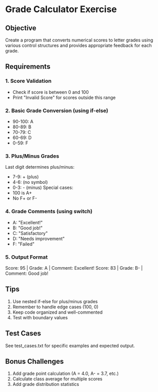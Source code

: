 # Grade Calculator Exercise

## Objective
Create a program that converts numerical scores to letter grades using various control structures and provides appropriate feedback for each grade.

## Requirements

### 1. Score Validation
- Check if score is between 0 and 100
- Print "Invalid Score" for scores outside this range

### 2. Basic Grade Conversion (using if-else)
- 90-100: A
- 80-89:  B
- 70-79:  C
- 60-69:  D
- 0-59:   F

### 3. Plus/Minus Grades
Last digit determines plus/minus:
- 7-9: + (plus)
- 4-6: (no symbol)
- 0-3: - (minus)
Special cases:
- 100 is A+
- No F+ or F-

### 4. Grade Comments (using switch)
- A: "Excellent!"
- B: "Good job!"
- C: "Satisfactory"
- D: "Needs improvement"
- F: "Failed"

### 5. Output Format 
Score: 95 | Grade: A | Comment: Excellent!
Score: 83 | Grade: B- | Comment: Good job!

## Tips
1. Use nested if-else for plus/minus grades
2. Remember to handle edge cases (100, 0)
3. Keep code organized and well-commented
4. Test with boundary values

## Test Cases
See test_cases.txt for specific examples and expected output.

## Bonus Challenges
1. Add grade point calculation (A = 4.0, A- = 3.7, etc.)
2. Calculate class average for multiple scores
3. Add grade distribution statistics

